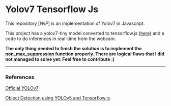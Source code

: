 # Yolov7 Tensorflow Js
This repository [*WIP*] is an implementation of Yolov7 in Javascript.

This project has a yolov7-tiny  model converted to tensorflow.js [(here)](https://github.com/hugozanini/yolov7-tfjs/tree/master/public/yolov7_web_model) and a  code to do inferences in real-time from the webcam.

**The only thing needed to finish the solution is to implement the [non_max_suppression](https://github.com/hugozanini/yolov7-tfjs/blob/14822bccfba3d0556f238f2b1cec2af971d9e656/src/App.jsx#L48) function properly. There are logical flaws that I did not managed to solve yet.  Feel free to contribute :)**


---
### References
[Official YOLOv7](https://github.com/WongKinYiu/yolov7)

[Object Detection using YOLOv5 and Tensorflow.js](https://github.com/Hyuto/yolov5-tfjs)
